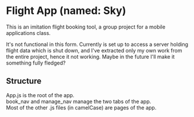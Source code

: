 # Flight App (named: Sky)
This is an imitation flight booking tool, a group project for a mobile applications class.   

It's not functional in this form. Currently is set up to access a server holding flight data which is shut down, and I've extracted only my own work from the entire project, hence it not working. Maybe in the future I'll make it something fully fledged?

## Structure
App.js is the root of the app.  
book_nav and manage_nav manage the two tabs of the app.  
Most of the other .js files (in camelCase) are pages of the app.   
